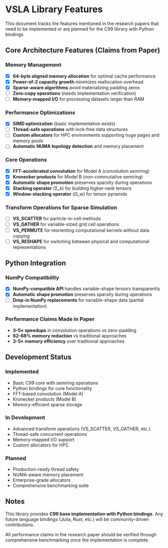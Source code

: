 # VSLA Library Features

This document tracks the features mentioned in the research papers that need to be implemented or are planned for the C99 library with Python bindings.

## Core Architecture Features (Claims from Paper)

### Memory Management
- [x] **64-byte aligned memory allocation** for optimal cache performance
- [x] **Power-of-2 capacity growth** minimizes reallocation overhead  
- [x] **Sparse-aware algorithms** avoid materializing padding zeros
- [ ] **Zero-copy operations** (needs implementation verification)
- [ ] **Memory-mapped I/O** for processing datasets larger than RAM

### Performance Optimizations
- [x] **SIMD optimization** (basic implementation exists)
- [ ] **Thread-safe operations** with lock-free data structures
- [ ] **Custom allocators** for HPC environments supporting huge pages and memory pools
- [ ] **Automatic NUMA topology detection** and memory placement

### Core Operations
- [x] **FFT-accelerated convolution** for Model A (convolution semiring)
- [x] **Kronecker products** for Model B (non-commutative semiring)
- [x] **Automatic shape promotion** preserves sparsity during operations
- [x] **Stacking operator** (Σ_k) for building higher-rank tensors
- [x] **Window-stacking operator** (Ω_w) for tensor pyramids

### Transform Operations for Sparse Simulation
- [ ] **VS_SCATTER** for particle-in-cell methods
- [ ] **VS_GATHER** for variable-sized grid cell operations  
- [ ] **VS_PERMUTE** for reorienting computational kernels without data copying
- [ ] **VS_RESHAPE** for switching between physical and computational representations

## Python Integration

### NumPy Compatibility
- [x] **NumPy-compatible API** handles variable-shape tensors transparently
- [x] **Automatic shape promotion** preserves sparsity during operations
- [ ] **Drop-in NumPy replacements** for variable-shape data (partial implementation)

### Performance Claims Made in Paper
- **3-5× speedups** in convolution operations vs zero-padding
- **62-68% memory reduction** vs traditional approaches  
- **3-5× memory efficiency** over traditional approaches

## Development Status

### Implemented
- Basic C99 core with semiring operations
- Python bindings for core functionality
- FFT-based convolution (Model A)
- Kronecker products (Model B)
- Memory-efficient sparse storage

### In Development
- Advanced transform operations (VS_SCATTER, VS_GATHER, etc.)
- Thread-safe concurrent operations
- Memory-mapped I/O support
- Custom allocators for HPC

### Planned
- Production-ready thread safety
- NUMA-aware memory placement
- Enterprise-grade allocators
- Comprehensive benchmarking suite

## Notes

This library provides **C99 base implementation with Python bindings**. Any future language bindings (Julia, Rust, etc.) will be community-driven contributions.

All performance claims in the research paper should be verified through comprehensive benchmarking once the implementation is complete.